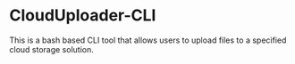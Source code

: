 # CloudUploader-CLI
This is a bash based CLI tool that allows users to upload files to a specified cloud storage solution.
